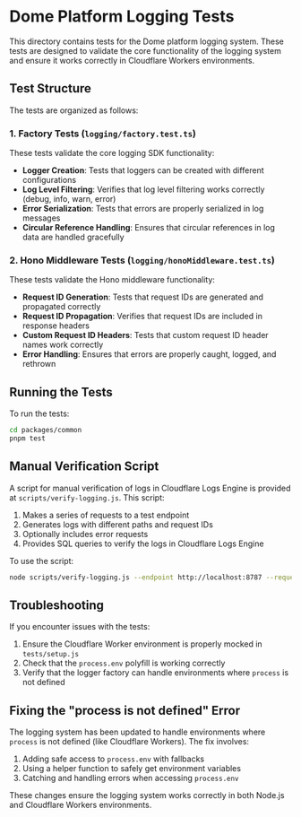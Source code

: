 # Dome Platform Logging Tests

This directory contains tests for the Dome platform logging system. These tests are designed to validate the core functionality of the logging system and ensure it works correctly in Cloudflare Workers environments.

## Test Structure

The tests are organized as follows:

### 1. Factory Tests (`logging/factory.test.ts`)

These tests validate the core logging SDK functionality:

- **Logger Creation**: Tests that loggers can be created with different configurations
- **Log Level Filtering**: Verifies that log level filtering works correctly (debug, info, warn, error)
- **Error Serialization**: Tests that errors are properly serialized in log messages
- **Circular Reference Handling**: Ensures that circular references in log data are handled gracefully

### 2. Hono Middleware Tests (`logging/honoMiddleware.test.ts`)

These tests validate the Hono middleware functionality:

- **Request ID Generation**: Tests that request IDs are generated and propagated correctly
- **Request ID Propagation**: Verifies that request IDs are included in response headers
- **Custom Request ID Headers**: Tests that custom request ID header names work correctly
- **Error Handling**: Ensures that errors are properly caught, logged, and rethrown

## Running the Tests

To run the tests:

```bash
cd packages/common
pnpm test
```

## Manual Verification Script

A script for manual verification of logs in Cloudflare Logs Engine is provided at `scripts/verify-logging.js`. This script:

1. Makes a series of requests to a test endpoint
2. Generates logs with different paths and request IDs
3. Optionally includes error requests
4. Provides SQL queries to verify the logs in Cloudflare Logs Engine

To use the script:

```bash
node scripts/verify-logging.js --endpoint http://localhost:8787 --requests 10
```

## Troubleshooting

If you encounter issues with the tests:

1. Ensure the Cloudflare Worker environment is properly mocked in `tests/setup.js`
2. Check that the `process.env` polyfill is working correctly
3. Verify that the logger factory can handle environments where `process` is not defined

## Fixing the "process is not defined" Error

The logging system has been updated to handle environments where `process` is not defined (like Cloudflare Workers). The fix involves:

1. Adding safe access to `process.env` with fallbacks
2. Using a helper function to safely get environment variables
3. Catching and handling errors when accessing `process.env`

These changes ensure the logging system works correctly in both Node.js and Cloudflare Workers environments.
